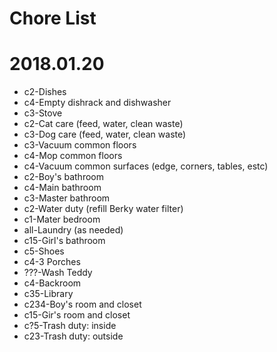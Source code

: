 # Chore List
# 2018.01.20
   * c2-Dishes
   * c4-Empty dishrack and dishwasher
   * c3-Stove
   * c2-Cat care (feed, water, clean waste)
   * c3-Dog care (feed, water, clean waste)
   * c3-Vacuum common floors
   * c4-Mop common floors
   * c4-Vacuum common surfaces (edge, corners, tables, estc)
   * c2-Boy's bathroom
   * c4-Main bathroom
   * c3-Master bathroom
   * c2-Water duty (refill Berky water filter)
   * c1-Mater bedroom
   * all-Laundry (as needed)
   * c15-Girl's bathroom
   * c5-Shoes
   * c4-3 Porches
   * ???-Wash Teddy
   * c4-Backroom
   * c35-Library
   * c234-Boy's room and closet
   * c15-Gir's room and closet
   * c?5-Trash duty: inside
   * c23-Trash duty: outside
